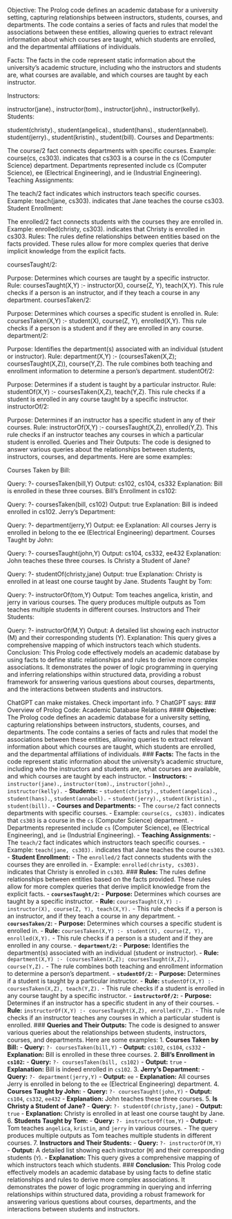 Objective:
The Prolog code defines an academic database for a university setting, capturing relationships between instructors, students, courses, and departments. The code contains a series of facts and rules that model the associations between these entities, allowing queries to extract relevant information about which courses are taught, which students are enrolled, and the departmental affiliations of individuals.

Facts:
The facts in the code represent static information about the university’s academic structure, including who the instructors and students are, what courses are available, and which courses are taught by each instructor.

Instructors:

instructor(jane)., instructor(tom)., instructor(john)., instructor(kelly).
Students:

student(christy)., student(angelica)., student(hans)., student(annabel).
student(jerry)., student(kristin)., student(bill).
Courses and Departments:

The course/2 fact connects departments with specific courses.
Example: course(cs, cs303). indicates that cs303 is a course in the cs (Computer Science) department.
Departments represented include cs (Computer Science), ee (Electrical Engineering), and ie (Industrial Engineering).
Teaching Assignments:

The teach/2 fact indicates which instructors teach specific courses.
Example: teach(jane, cs303). indicates that Jane teaches the course cs303.
Student Enrollment:

The enrolled/2 fact connects students with the courses they are enrolled in.
Example: enrolled(christy, cs303). indicates that Christy is enrolled in cs303.
Rules:
The rules define relationships between entities based on the facts provided. These rules allow for more complex queries that derive implicit knowledge from the explicit facts.

coursesTaught/2:

Purpose: Determines which courses are taught by a specific instructor.
Rule: coursesTaught(X,Y) :- instructor(X), course(Z, Y), teach(X,Y).
This rule checks if a person is an instructor, and if they teach a course in any department.
coursesTaken/2:

Purpose: Determines which courses a specific student is enrolled in.
Rule: coursesTaken(X,Y) :- student(X), course(Z, Y), enrolled(X,Y).
This rule checks if a person is a student and if they are enrolled in any course.
department/2:

Purpose: Identifies the department(s) associated with an individual (student or instructor).
Rule: department(X,Y) :- (coursesTaken(X,Z); coursesTaught(X,Z)), course(Y,Z).
The rule combines both teaching and enrollment information to determine a person’s department.
studentOf/2:

Purpose: Determines if a student is taught by a particular instructor.
Rule: studentOf(X,Y) :- coursesTaken(X,Z), teach(Y,Z).
This rule checks if a student is enrolled in any course taught by a specific instructor.
instructorOf/2:

Purpose: Determines if an instructor has a specific student in any of their courses.
Rule: instructorOf(X,Y) :- coursesTaught(X,Z), enrolled(Y,Z).
This rule checks if an instructor teaches any courses in which a particular student is enrolled.
Queries and Their Outputs:
The code is designed to answer various queries about the relationships between students, instructors, courses, and departments. Here are some examples:

Courses Taken by Bill:

Query: ?- coursesTaken(bill,Y)
Output: cs102, cs104, cs332
Explanation: Bill is enrolled in these three courses.
Bill’s Enrollment in cs102:

Query: ?- coursesTaken(bill, cs102)
Output: true
Explanation: Bill is indeed enrolled in cs102.
Jerry’s Department:

Query: ?- department(jerry,Y)
Output: ee
Explanation: All courses Jerry is enrolled in belong to the ee (Electrical Engineering) department.
Courses Taught by John:

Query: ?- coursesTaught(john,Y)
Output: cs104, cs332, ee432
Explanation: John teaches these three courses.
Is Christy a Student of Jane?

Query: ?- studentOf(christy,jane)
Output: true
Explanation: Christy is enrolled in at least one course taught by Jane.
Students Taught by Tom:

Query: ?- instructorOf(tom,Y)
Output:
Tom teaches angelica, kristin, and jerry in various courses.
The query produces multiple outputs as Tom teaches multiple students in different courses.
Instructors and Their Students:

Query: ?- instructorOf(M,Y)
Output: A detailed list showing each instructor (M) and their corresponding students (Y).
Explanation: This query gives a comprehensive mapping of which instructors teach which students.
Conclusion:
This Prolog code effectively models an academic database by using facts to define static relationships and rules to derive more complex associations. It demonstrates the power of logic programming in querying and inferring relationships within structured data, providing a robust framework for answering various questions about courses, departments, and the interactions between students and instructors.










ChatGPT can make mistakes. Check important info.
?
ChatGPT says: ### Overview of Prolog Code: Academic Database Relations #### **Objective:** The Prolog code defines an academic database for a university setting, capturing relationships between instructors, students, courses, and departments. The code contains a series of facts and rules that model the associations between these entities, allowing queries to extract relevant information about which courses are taught, which students are enrolled, and the departmental affiliations of individuals. ### **Facts:** The facts in the code represent static information about the university’s academic structure, including who the instructors and students are, what courses are available, and which courses are taught by each instructor. - **Instructors:** - `instructor(jane).`, `instructor(tom).`, `instructor(john).`, `instructor(kelly).` - **Students:** - `student(christy).`, `student(angelica).`, `student(hans).`, `student(annabel).` - `student(jerry).`, `student(kristin).`, `student(bill).` - **Courses and Departments:** - The `course/2` fact connects departments with specific courses. - Example: `course(cs, cs303).` indicates that `cs303` is a course in the `cs` (Computer Science) department. - Departments represented include `cs` (Computer Science), `ee` (Electrical Engineering), and `ie` (Industrial Engineering). - **Teaching Assignments:** - The `teach/2` fact indicates which instructors teach specific courses. - Example: `teach(jane, cs303).` indicates that Jane teaches the course `cs303`. - **Student Enrollment:** - The `enrolled/2` fact connects students with the courses they are enrolled in. - Example: `enrolled(christy, cs303).` indicates that Christy is enrolled in `cs303`. ### **Rules:** The rules define relationships between entities based on the facts provided. These rules allow for more complex queries that derive implicit knowledge from the explicit facts. - **`coursesTaught/2`:** - **Purpose:** Determines which courses are taught by a specific instructor. - **Rule:** `coursesTaught(X,Y) :- instructor(X), course(Z, Y), teach(X,Y).` - This rule checks if a person is an instructor, and if they teach a course in any department. - **`coursesTaken/2`:** - **Purpose:** Determines which courses a specific student is enrolled in. - **Rule:** `coursesTaken(X,Y) :- student(X), course(Z, Y), enrolled(X,Y).` - This rule checks if a person is a student and if they are enrolled in any course. - **`department/2`:** - **Purpose:** Identifies the department(s) associated with an individual (student or instructor). - **Rule:** `department(X,Y) :- (coursesTaken(X,Z); coursesTaught(X,Z)), course(Y,Z).` - The rule combines both teaching and enrollment information to determine a person’s department. - **`studentOf/2`:** - **Purpose:** Determines if a student is taught by a particular instructor. - **Rule:** `studentOf(X,Y) :- coursesTaken(X,Z), teach(Y,Z).` - This rule checks if a student is enrolled in any course taught by a specific instructor. - **`instructorOf/2`:** - **Purpose:** Determines if an instructor has a specific student in any of their courses. - **Rule:** `instructorOf(X,Y) :- coursesTaught(X,Z), enrolled(Y,Z).` - This rule checks if an instructor teaches any courses in which a particular student is enrolled. ### **Queries and Their Outputs:** The code is designed to answer various queries about the relationships between students, instructors, courses, and departments. Here are some examples: 1. **Courses Taken by Bill:** - **Query:** `?- coursesTaken(bill,Y)` - **Output:** `cs102`, `cs104`, `cs332` - **Explanation:** Bill is enrolled in these three courses. 2. **Bill’s Enrollment in `cs102`:** - **Query:** `?- coursesTaken(bill, cs102)` - **Output:** `true` - **Explanation:** Bill is indeed enrolled in `cs102`. 3. **Jerry’s Department:** - **Query:** `?- department(jerry,Y)` - **Output:** `ee` - **Explanation:** All courses Jerry is enrolled in belong to the `ee` (Electrical Engineering) department. 4. **Courses Taught by John:** - **Query:** `?- coursesTaught(john,Y)` - **Output:** `cs104`, `cs332`, `ee432` - **Explanation:** John teaches these three courses. 5. **Is Christy a Student of Jane?** - **Query:** `?- studentOf(christy,jane)` - **Output:** `true` - **Explanation:** Christy is enrolled in at least one course taught by Jane. 6. **Students Taught by Tom:** - **Query:** `?- instructorOf(tom,Y)` - **Output:** - Tom teaches `angelica`, `kristin`, and `jerry` in various courses. - The query produces multiple outputs as Tom teaches multiple students in different courses. 7. **Instructors and Their Students:** - **Query:** `?- instructorOf(M,Y)` - **Output:** A detailed list showing each instructor (`M`) and their corresponding students (`Y`). - **Explanation:** This query gives a comprehensive mapping of which instructors teach which students. ### **Conclusion:** This Prolog code effectively models an academic database by using facts to define static relationships and rules to derive more complex associations. It demonstrates the power of logic programming in querying and inferring relationships within structured data, providing a robust framework for answering various questions about courses, departments, and the interactions between students and instructors.

